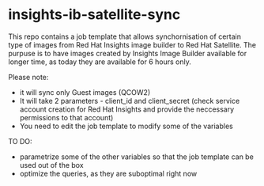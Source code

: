 # insights-ib-satellite-sync

This repo contains a job template that allows synchornisation of certain type of images from Red Hat Insights image builder to Red Hat Satellite. The purpuse is to have images created by Insights Image Builder available for longer time, as today they are available for 6 hours only. 

Please note: 

- it will sync only Guest images (QCOW2)
- It will take 2 parameters - client_id and client_secret (check service account creation for Red Hat Insights and provide the neccessary permissions to that account)
- You need to edit the job template to modify some of the variables


TO DO: 
- parametrize some of the other variables so that the job template can be used out of the box
- optimize the queries, as they are suboptimal right now
